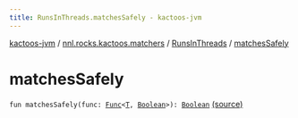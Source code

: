 ```yaml
---
title: RunsInThreads.matchesSafely - kactoos-jvm
---
```


[kactoos-jvm](../../index.html) / [nnl.rocks.kactoos.matchers](../index.html) / [RunsInThreads](index.html) / [matchesSafely](./matches-safely.html)

# matchesSafely

`fun matchesSafely(func: `[`Func`](../../nnl.rocks.kactoos/-func/index.html)`<`[`T`](index.html#T)`, `[`Boolean`](https://kotlinlang.org/api/latest/jvm/stdlib/kotlin/-boolean/index.html)`>): `[`Boolean`](https://kotlinlang.org/api/latest/jvm/stdlib/kotlin/-boolean/index.html) [(source)](https://github.com/neonailol/kactoos/blob/master/kactoos-jvm/src/main/kotlin/nnl/rocks/kactoos/matchers/RunsInThreads.kt#L26)